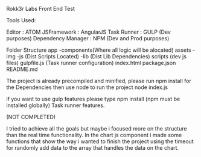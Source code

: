 Rokk3r Labs Front End Test

Tools Used:

Editor : ATOM
JSFramework : AngularJS
Task Runner : GULP (Dev purposes)
Dependency Manager : NPM (Dev and Prod purposes)

Folder Structure
app
-components(Where all logic will be alocated)
assets
-img
-js (Dist Scripts Located)
-lib (Dist Lib Dependencies)
scripts (dev js files)
gulpfile.js (Task runner configuration)
index.html
package.json
README.md

The project is already precompiled and minified, please run npm install for the Dependencies then use node to run the project node index.js

if you want to use gulp features please type npm install (npm must be installed globally)
Task runner features.

(NOT COMPLETED)

I tried to achieve all the goals but maybe i focused more on the structure than the real time functionality.
In the chart js component i made some functions that show the way i wanted to finish the project using the timeout for randomly add data to the
array that handles the data on the chart.
